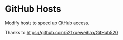 # GitHub Hosts

Modify hosts to speed up GitHub access.

Thanks to https://github.com/521xueweihan/GitHub520
